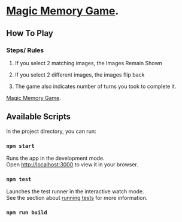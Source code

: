 #  [Magic Memory Game](https://magicmemorygame.netlify.app/).

## How To Play

### Steps/ Rules

1. If you select 2 matching images, the Images Remain Shown

2. If you select 2 different images, the images flip back

3. The game also indicates number of turns you took to complete it.


[Magic Memory Game](https://magicmemorygame.netlify.app/).

## Available Scripts

In the project directory, you can run:

### `npm start`

Runs the app in the development mode.\
Open [http://localhost:3000](http://localhost:3000) to view it in your browser.


### `npm test`

Launches the test runner in the interactive watch mode.\
See the section about [running tests](https://facebook.github.io/create-react-app/docs/running-tests) for more information.

### `npm run build`
